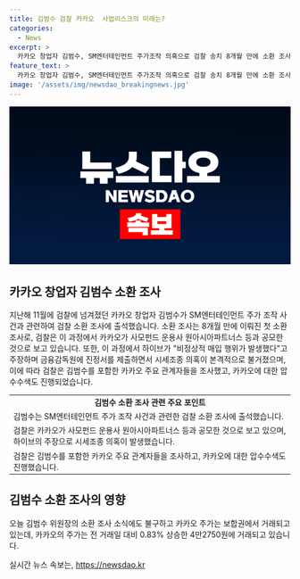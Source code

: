 ```yaml
---
title: 김범수 검찰 카카오  사법리스크의 미래는?
categories:
  - News
excerpt: >
  카카오 창업자 김범수, SM엔터테인먼트 주가조작 의혹으로 검찰 송치 8개월 만에 소환 조사 받아. 카카오가 2400억원 이상 이동시켜 SM엔터 주가 조작 혐의, 사모펀드와의 공모 의심. 하이브 공개매수 실패로 시세조종 의혹 불거져, 검찰 보완 수사 및 압수수색 진행. 주요 관계자 재판 중이거나 구속·기소됨. 검찰, 김 위원장의 측근인 황태선도 조사. 이로 인해 카카오 주가 보합세 유지. (현재 0.83% 상승)
feature_text: >
  카카오 창업자 김범수, SM엔터테인먼트 주가조작 의혹으로 검찰 송치 8개월 만에 소환 조사 받아. 카카오가 2400억원 이상 이동시켜 SM엔터 주가 조작 혐의, 사모펀드와의 공모 의심. 하이브 공개매수 실패로 시세조종 의혹 불거져, 검찰 보완 수사 및 압수수색 진행. 주요 관계자 재판 중이거나 구속·기소됨. 검찰, 김 위원장의 측근인 황태선도 조사. 이로 인해 카카오 주가 보합세 유지. (현재 0.83% 상승)
image: '/assets/img/newsdao_breakingnews.jpg'
---
```


<p><img src="/assets/img/newsdao_breakingnews.jpg" alt="ranknews 속보" /></p>

<h2 data-ke-size="size26">카카오 창업자 김범수 소환 조사</h2>

<p data-ke-size="size16">지난해 11월에 검찰에 넘겨졌던 카카오 창업자 김범수가 SM엔터테인먼트 주가 조작 사건과 관련하여 검찰 소환 조사에 출석했습니다. 소환 조사는 8개월 만에 이뤄진 첫 소환 조사로, 검찰은 이 과정에서 카카오가 사모펀드 운용사 원아시아파트너스 등과 공모한 것으로 보고 있습니다. 또한, 이 과정에서 하이브가 "비정상적 매입 행위가 발생했다"고 주장하며 금융감독원에 진정서를 제출하면서 시세조종 의혹이 본격적으로 불거졌으며, 이에 따라 검찰은 김범수를 포함한 카카오 주요 관계자들을 조사했고, 카카오에 대한 압수수색도 진행되었습니다.</p>

<table>
    <tr>
        <td style="text-align: center; height: 17px;"><b>김범수 소환 조사 관련 주요 포인트</b></td>
    </tr>
    <tr>
        <td style="text-align: left; height: 17px;">김범수는 SM엔터테인먼트 주가 조작 사건과 관련한 검찰 소환 조사에 출석했습니다.</td>
    </tr>
    <tr>
        <td style="text-align: left; height: 17px;">검찰은 카카오가 사모펀드 운용사 원아시아파트너스 등과 공모한 것으로 보고 있으며, 하이브의 주장으로 시세조종 의혹이 발생했습니다.</td>
    </tr>
    <tr>
        <td style="text-align: left; height: 17px;">검찰은 김범수를 포함한 카카오 주요 관계자들을 조사하고, 카카오에 대한 압수수색도 진행했습니다.</td>
    </tr>
</table>

<h2 data-ke-size="size26">김범수 소환 조사의 영향</h2>

<p data-ke-size="size16">오늘 김범수 위원장의 소환 조사 소식에도 불구하고 카카오 주가는 보합권에서 거래되고 있는데, 카카오의 주가는 전 거래일 대비 0.83% 상승한 4만2750원에 거래되고 있습니다.</p>
실시간 뉴스 속보는, <a href="https://newsdao.kr" rel="dofollow">https://newsdao.kr</a>


